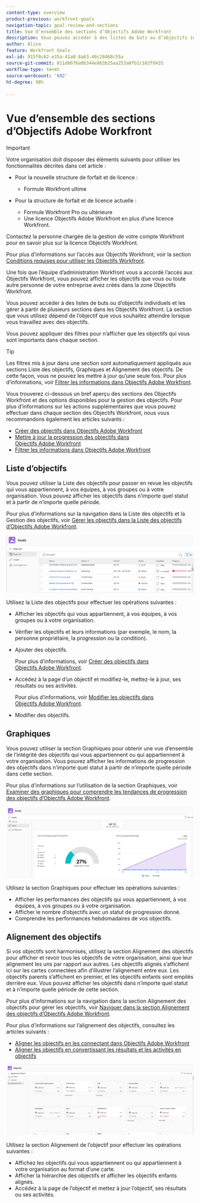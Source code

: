 ```yaml
---
content-type: overview
product-previous: workfront-goals
navigation-topic: goal-review-and-sections
title: Vue d’ensemble des sections d’Objectifs Adobe Workfront
description: Vous pouvez accéder à des listes de buts ou d’objectifs individuels et les gérer à partir de plusieurs sections dans Objectifs Adobe Workfront. La section que vous utilisez dépend du but que vous souhaitez atteindre lorsque vous travaillez avec des objectifs.
author: Alina
feature: Workfront Goals
exl-id: 915f8c62-e35a-41a0-8a63-40c28468c55a
source-git-commit: 811d8076a0b344e863b25aa253a0fb1c102f0435
workflow-type: tm+mt
source-wordcount: '692'
ht-degree: 98%

---
```


# Vue d’ensemble des sections d’Objectifs Adobe Workfront

>[!IMPORTANT]
>
>Votre organisation doit disposer des éléments suivants pour utiliser les fonctionnalités décrites dans cet article :
>
>* Pour la nouvelle structure de forfait et de licence :
>
>   * Formule Workfront ultime
>    
>* Pour la structure de forfait et de licence actuelle :
>
>   * Formule Workfront Pro ou ultérieure
>   * Une licence Objectifs Adobe Workfront en plus d’une licence Workfront.
>
>Contactez la personne chargée de la gestion de votre compte Workfront pour en savoir plus sur la licence Objectifs Workfront.
> 
>Pour plus d’informations sur l’accès aux Objectifs Workfront, voir la section [Conditions requises pour utiliser les Objectifs Workfront](/help/quicksilver/workfront-goals/goal-management/access-needed-for-wf-goals.md).

Une fois que l’équipe d’administration Workfront vous a accordé l’accès aux Objectifs Workfront, vous pouvez afficher les objectifs que vous ou toute autre personne de votre entreprise avez créés dans la zone Objectifs Workfront.

Vous pouvez accéder à des listes de buts ou d’objectifs individuels et les gérer à partir de plusieurs sections dans les Objectifs Workfront. La section que vous utilisez dépend de l’objectif que vous souhaitez atteindre lorsque vous travaillez avec des objectifs.

Vous pouvez appliquer des filtres pour n’afficher que les objectifs qui vous sont importants dans chaque section.

>[!TIP]
>
>Les filtres mis à jour dans une section sont automatiquement appliqués aux sections Liste des objectifs, Graphiques et Alignement des objectifs. De cette façon, vous ne pouvez les mettre à jour qu’une seule fois. Pour plus d’informations, voir [Filtrer les informations dans Objectifs Adobe Workfront](../../workfront-goals/goal-management/filter-information-wf-goals.md).

Vous trouverez ci-dessous un bref aperçu des sections des Objectifs Workfront et des options disponibles pour la gestion des objectifs. Pour plus d’informations sur les actions supplémentaires que vous pouvez effectuer dans chaque section des Objectifs Workfront, nous vous recommandons également les articles suivants :

* [Créer des objectifs dans Objectifs Adobe Workfront](../../workfront-goals/goal-management/create-goals.md)
* [Mettre à jour la progression des objectifs dans Objectifs Adobe Workfront](../../workfront-goals/goal-review-and-workfront-goals-sections/check-in-goals.md)
* [Filtrer les informations dans Objectifs Adobe Workfront](../../workfront-goals/goal-management/filter-information-wf-goals.md)


## Liste d’objectifs

Vous pouvez utiliser la Liste des objectifs pour passer en revue les objectifs qui vous appartiennent, à vos équipes, à vos groupes ou à votre organisation. Vous pouvez afficher les objectifs dans n’importe quel statut et à partir de n’importe quelle période.

Pour plus d’informations sur la navigation dans la Liste des objectifs et la Gestion des objectifs, voir [Gérer les objectifs dans la Liste des objectifs d’Objectifs Adobe Workfront](../../workfront-goals/goal-review-and-workfront-goals-sections/manage-goals-in-goal-list.md).

![](assets/goal-list-unshimmed.png)

Utilisez la Liste des objectifs pour effectuer les opérations suivantes :

* Afficher les objectifs qui vous appartiennent, à vos équipes, à vos groupes ou à votre organisation.
* Vérifier les objectifs et leurs informations (par exemple, le nom, la personne propriétaire, la progression ou la condition).
* Ajouter des objectifs.

  Pour plus d’informations, voir [Créer des objectifs dans Objectifs Adobe Workfront](../../workfront-goals/goal-management/create-goals.md).

* Accédez à la page d’un objectif et modifiez-le, mettez-le à jour, ses résultats ou ses activités.

  Pour plus d’informations, voir [Modifier les objectifs dans Objectifs Adobe Workfront](../../workfront-goals/goal-management/edit-goals.md).

* Modifier des objectifs.

## Graphiques

Vous pouvez utiliser la section Graphiques pour obtenir une vue d’ensemble de l’intégrité des objectifs qui vous appartiennent ou qui appartiennent à votre organisation. Vous pouvez afficher les informations de progression des objectifs dans n’importe quel statut à partir de n’importe quelle période dans cette section.

Pour plus d’informations sur l’utilisation de la section Graphiques, voir [Examiner des graphiques pour comprendre les tendances de progression des objectifs d’Objectifs Adobe Workfront](../../workfront-goals/goal-review-and-workfront-goals-sections/review-goal-graphs.md).

![](assets/graphs-section-unshimmed.png)

Utilisez la section Graphiques pour effectuer les opérations suivantes :

* Afficher les performances des objectifs qui vous appartiennent, à vos équipes, à vos groupes ou à votre organisation.
* Afficher le nombre d’objectifs avec un statut de progression donné.
* Comprendre les performances hebdomadaires de vos objectifs.

## Alignement des objectifs

Si vos objectifs sont harmonisés, utilisez la section Alignement des objectifs pour afficher et revoir tous les objectifs de votre organisation, ainsi que leur alignement les uns par rapport aux autres. Les objectifs alignés s’affichent ici sur les cartes connectées afin d’illustrer l’alignement entre eux. Les objectifs parents s’affichent en premier, et les objectifs enfants sont empilés derrière eux. Vous pouvez afficher les objectifs dans n’importe quel statut et à n’importe quelle période de cette section.

Pour plus d’informations sur la navigation dans la section Alignement des objectifs pour gérer les objectifs, voir [Naviguer dans la section Alignement des objectifs d’Objectifs Adobe Workfront](../../workfront-goals/goal-alignment/navigate-goal-alignment-chart.md).

Pour plus d’informations sur l’alignement des objectifs, consultez les articles suivants :

* [Aligner les objectifs en les connectant dans Objectifs Adobe Workfront](../../workfront-goals/goal-alignment/align-goals-by-connecting-them.md)
* [Aligner les objectifs en convertissant les résultats et les activités en objectifs](../../workfront-goals/goal-alignment/align-goals-by-converting-results-activities.md)

![](assets/goal-alignment-section-unshimmed.png)

Utilisez la section Alignement de l’objectif pour effectuer les opérations suivantes :

* Affichez les objectifs qui vous appartiennent ou qui appartiennent à votre organisation au format d’une carte.
* Afficher la hiérarchie des objectifs et afficher les objectifs enfants alignés.
* Accédez à la page de l’objectif et mettez à jour l’objectif, ses résultats ou ses activités.

<!--
## Pulse

<span class="preview"> The Pulse section has been removed from the Preview environment and will be removed from Workfront Goals with the 23.1 release. Use the Goal List area to review goals that you or your teams are responsible for.</span> 

You can use the Pulse section to review and request updates to goals that might influence the progress of your goals. These could be your own goals, or goals that belong to your teams, groups, or your organization. You can view goals in any status and from any time period in this section.

>[!TIP]
>
>Only goals that have been checked in on at least once display in the Pulse section.

For information about reviewing goals using the Pulse section, see [Review goals in the Adobe Workfront Goals Pulse section](../../workfront-goals/goal-review-and-workfront-goals-sections/review-goals-in-pulse.md).

![](assets/pulse-section-350x141.png)

Use the Pulse section to do the following:

* View goals that belong to your teams, groups, or organization. 
* Review goal progress and updates, including aligned goals, their results, and activities. 
* Make or ask for updates to a goal by adding a comment. 
* Access the Goal Details panel and edit and update the goal, its results, or activities.
* Add new goals. 
* Check in on goals.

  >[!TIP]
  >
  >Clicking Check in opens the Check-in section in the left panel.

## Check-in

<span class="preview"> The Check-in section has been removed from the Preview environment and will be removed from Workfront Goals with the 23.1 release. Use the Goal List area to review goals that you or your teams are responsible for.</span>

You must have access to Edit Goals in your access level before you can access the Check- in section. For information about granting access to Goals, see  [Grant access to Adobe Workfront Goals](../../administration-and-setup/add-users/configure-and-grant-access/grant-access-goals.md).

You can use the Check-in section to update active goals and any results and activities that you are the owner of. You can primarily view only goals in an Active status in this section. Children goals aligned to active parents also display in the Check-in section, regardless of their status.

>[!IMPORTANT]
>
>* A goal displays in the Check-in section only if it is assigned to you or if it has a result or activity that is assigned to you. 
>* If a goal assigned to you is the child goal of a parent that is not assigned to you and your goal (the child goal) is closed, inactive, or a draft, the parent goal does not display in your Check-in section. 
>

For information about managing goals in the Goal List, see [Manage goals in the Goal List of Adobe Workfront Goals](../../workfront-goals/goal-review-and-workfront-goals-sections/manage-goals-in-goal-list.md).

![](assets/check-in-section-350x143.png)

Use the Check-in section to do the following:

* Review goal progress and updates, including aligned goals, their results, and activities. 
* Update the progress on the results and activities that are assigned to you. For information about updating goals by checking in on them, see [Update goal progress in Adobe Workfront Goals](../../workfront-goals/goal-review-and-workfront-goals-sections/check-in-goals.md).

  >[!IMPORTANT]
  >
  >You can check in only on the results and activities assigned to you in the Check-in section, and not those that are assigned to other entities.

* Add a comment to a goal, then click Post to make or ask for updates to a goal. 
* Access the Goal Details panel and edit and update the goal, its results, or activities.
* Add new goals.
-->
